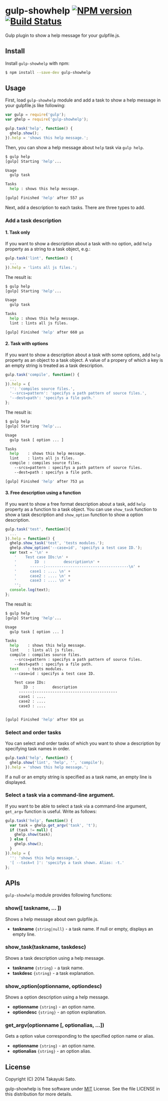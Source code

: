 # gulp-showhelp [![NPM version][npm-image]][npm-url] [![Build Status][travis-image]][travis-url]

Gulp plugin to show a help message for your gulpfile.js.

## Install

Install `gulp-showhelp` with npm:

```bash
$ npm install --save-dev gulp-showhelp
```

## Usage

First, load `gulp-showhelp` module and add a task to show a help message in your gulpfile.js like following:

```js
var gulp = require('gulp');
var ghelp = require('gulp-showhelp');

gulp.task('help', function() {
  ghelp.show();
}).help = 'shows this help message.'; 
```

Then, you can show a help message about `help` task via `gulp help`.

```bash
$ gulp help
[gulp] Starting 'help'...

Usage
  gulp task

Tasks
  help : shows this help message.

[gulp] Finished 'help' after 557 μs
```

Next, add a description to each tasks.
There are three types to add.

### Add a task description

#### 1. Task only

If you want to show a description about a task with no option, add `help` property as a string to a task object, e.g.:

```js
gulp.task('lint', function() {
  ...
}).help = 'lints all js files.';
```

The result is:

```bash
$ gulp help
[gulp] Starting 'help'...

Usage
  gulp task

Tasks
  help : shows this help message.
  lint : lints all js files. 

[gulp] Finished 'help' after 660 μs
```

#### 2. Task with options

If you want to show a description about a task with some options, add `help` property as an object to a task object.
A value of a propery of which a key is an empty string is treated as a task description.

```js
gulp.task('compile', function() {
  ...
}).help = {
  '': 'compiles source files.',
  '--srcs=pattern': 'specifys a path pattern of source files.',
  '--dest=path': 'specifys a file path.'
};
``` 

The result is:

```bash
$ gulp help
[gulp] Starting 'help'...

Usage
  gulp task [ option ... ]

Tasks
  help    : shows this help message.
  lint    : lints all js files. 
  compile : compiles source files.
    --srcs=pattern : specifys a path pattern of source files.
    --dest=path : specifys a file path.

[gulp] Finished 'help' after 753 μs
```

#### 3. Free description using a function

If you want to show a free format description about a task, add `help` property as a function to a task object.
You can use `show_task` function to show a task description and `show_option` function to show a option description.

```js
gulp.task('test', function(){
  ...
}).help = function() {
  ghelp.show_task('test', 'tests modules.');
  ghelp.show_option('--case=id', 'specifys a test case ID.');
  var text = '\n' +
    '    Test case IDs:\n' +
    '        ID  :        description\n' +
    '      ------:-------------------------------------\n' +
    '      case1 : .... \n' +
    '      case2 : .... \n' +
    '      case3 : .... \n' +
    '';
  console.log(text);
};
```

The result is:

```bash
$ gulp help
[gulp] Starting 'help'...

Usage
  gulp task [ option ... ]

Tasks
  help    : shows this help message.
  lint    : lints all js files. 
  compile : compiles source files.
    --srcs=pattern : specifys a path pattern of source files.
    --dest=path : specifys a file path.
  test    : tests modules.
    --case=id : specifys a test case ID.

    Test case IDs:
        ID  :        description
      ------:-------------------------------------
      case1 : .... 
      case2 : .... 
      case3 : .... 


[gulp] Finished 'help' after 934 μs
```

### Select and order tasks

You can select and order tasks of which you want to show a description by specifying task names in order.

```js
gulp.task('help', function() {
  ghelp.show('lint', 'help', '', 'compile');
}).help = 'shows this help message.'; 
```

If a null or an empty string is specified as a task name, an empty line is displayed.

### Select a task via a command-line argument. 

If you want to be able to select a task via a command-line argument, `get_argv` function is useful. Write as follows:

```js
gulp.task('help', function() {
  var task = ghelp.get_argv('task', 't');
  if (task != null) {
    ghelp.show(task);
  } else {
    ghelp.show();
  }
}).help = {
  '': 'shows this help message.',
  '[ --task=t ]': 'specifys a task shown. Alias: -t.' 
};
```

## APIs

`gulp-showhelp` module provides following functions:

### show([ taskname, ... ])

Shows a help message about own gulpfile.js.

- **taskname** `{string|null}` - a task name. If null or empty, displays an empty line.

### show_task(taskname, taskdesc)

Shows a task description using a help message.

- **taskname** `{string}` - a task name.
- **taskdesc** `{string}` - a task explanation.

### show_option(optionname, optiondesc)

Shows a option description using a help message.

- **optionname** `{string}` - an option name.
- **optiondesc** `{string}` - an option explanation.

### get_argv(optionname [, optionalias, ...])

Gets a option value corresponding to the specified option name or alias.

- **optionname** `{string}` - an option name.
- **optionalias** `{string}` - an option alias.

## License

Copyright (C) 2014 Takayuki Sato.

gulp-showhelp is free software under [MIT](http://opensource.org/licenses/MIT) License.
See the file LICENSE in this distribution for more details.


[npm-image]: http://img.shields.io/badge/npm-v1.0.2-blue.svg
[npm-url]: https://www.npmjs.org/package/gulp-showhelp
[travis-image]: https://travis-ci.org/sttk/gulp-showhelp.svg?branch=master
[travis-url]: https://travis-ci.org/sttk/gulp-showhelp
